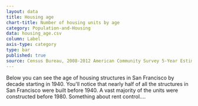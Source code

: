 ```yaml
---
layout: data
title: Housing age
chart-title: Number of housing units by age
category: Population-and-Housing
data: housing_age.csv
column: Label
axis-type: category
type: bar
published: true
source: Census Bureau, 2008-2012 American Community Survey 5-Year Estimates. Selected Housing Characteristics. (need to change this to the 1-year estimates??)
---
```


Below you can see the age of housing structures in San Francisco by decade starting in 1940. You'll notice that nearly half of all the structures in San Francisco were built before 1940. A vast majority of the units were constructed before 1980. Something about rent control....